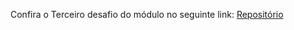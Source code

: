 Confira o Terceiro desafio do módulo no seguinte link: [Repositório](https://github.com/Davi-D18/desafio-3-livros)
